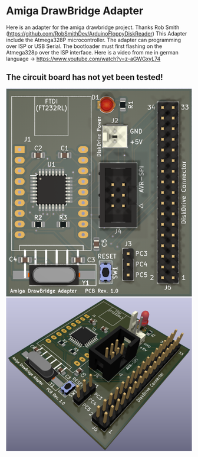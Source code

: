 # Amiga DrawBridge Adapter
Here is an adapter for the amiga drawbridge project. Thanks Rob Smith (https://github.com/RobSmithDev/ArduinoFloppyDiskReader) This Adapter include the Atmega328P microcontroller. The adapter can programming over ISP or USB Serial. The bootloader must first flashing on the Atmega328p over the ISP interface.
Here is a video from me in german language -> https://www.youtube.com/watch?v=z-aGWGxyL74

## The circuit board has not yet been tested!

![Screenshot1](doc/pictures/amiga_drawbridge_pcb1.png)
![Screenshot2](doc/pictures/amiga_drawbridge_pcb2.png)
